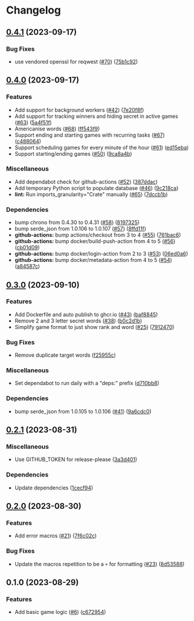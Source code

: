 # Changelog

## [0.4.1](https://github.com/ikornaselur/similarium-rs/compare/v0.4.0...v0.4.1) (2023-09-17)


### Bug Fixes

* use vendored openssl for reqwest ([#70](https://github.com/ikornaselur/similarium-rs/issues/70)) ([75b1c92](https://github.com/ikornaselur/similarium-rs/commit/75b1c92a344f27303858fe9bd6ed3e42e51b27ad))

## [0.4.0](https://github.com/ikornaselur/similarium-rs/compare/v0.3.0...v0.4.0) (2023-09-17)


### Features

* Add support for background workers ([#42](https://github.com/ikornaselur/similarium-rs/issues/42)) ([7e20f8f](https://github.com/ikornaselur/similarium-rs/commit/7e20f8f82fff04a68c1adddbe2761686840e0fc1))
* Add support for tracking winners and hiding secret in active games ([#63](https://github.com/ikornaselur/similarium-rs/issues/63)) ([5a4f51f](https://github.com/ikornaselur/similarium-rs/commit/5a4f51f9c12de7833e2d555b286397c29015caf5))
* Americanise words ([#68](https://github.com/ikornaselur/similarium-rs/issues/68)) ([ff543f9](https://github.com/ikornaselur/similarium-rs/commit/ff543f95e46081b8199445dc43de5d99ca406da6))
* Support ending and starting games with recurring tasks ([#67](https://github.com/ikornaselur/similarium-rs/issues/67)) ([c488064](https://github.com/ikornaselur/similarium-rs/commit/c488064f51925e1182dba4eb2f20696db5b5fb85))
* Support scheduling games for every minute of the hour ([#61](https://github.com/ikornaselur/similarium-rs/issues/61)) ([ed15eba](https://github.com/ikornaselur/similarium-rs/commit/ed15eba2746cc266b6d3e9a4567d229b15ff8a18))
* Support starting/ending games ([#50](https://github.com/ikornaselur/similarium-rs/issues/50)) ([9ca8a4b](https://github.com/ikornaselur/similarium-rs/commit/9ca8a4b7ce862f1277edc3ff70333e14535f139d))


### Miscellaneous

* Add dependabot check for github-actions ([#52](https://github.com/ikornaselur/similarium-rs/issues/52)) ([387ddac](https://github.com/ikornaselur/similarium-rs/commit/387ddac900ea6532f407f6157e425fbb52ec60bc))
* Add temporary Python script to populate database ([#46](https://github.com/ikornaselur/similarium-rs/issues/46)) ([9c218ca](https://github.com/ikornaselur/similarium-rs/commit/9c218ca6d0245cd8d7ce6a440c775ef81a45db84))
* **lint:** Run imports_granularity="Crate" manually ([#65](https://github.com/ikornaselur/similarium-rs/issues/65)) ([7dccb1b](https://github.com/ikornaselur/similarium-rs/commit/7dccb1b52d12abb082f4cb8e5bad3fd0f402c168))


### Dependencies

* bump chrono from 0.4.30 to 0.4.31 ([#58](https://github.com/ikornaselur/similarium-rs/issues/58)) ([8197325](https://github.com/ikornaselur/similarium-rs/commit/8197325ea010286e13985d817eb883d993b0cb44))
* bump serde_json from 1.0.106 to 1.0.107 ([#57](https://github.com/ikornaselur/similarium-rs/issues/57)) ([8ffd11f](https://github.com/ikornaselur/similarium-rs/commit/8ffd11f6634c3ff7a6c9eb9ba99f80b5e76e6539))
* **github-actions:** bump actions/checkout from 3 to 4 ([#55](https://github.com/ikornaselur/similarium-rs/issues/55)) ([761bac6](https://github.com/ikornaselur/similarium-rs/commit/761bac6b7d90e512324b53ea819e7cf76f69fbb1))
* **github-actions:** bump docker/build-push-action from 4 to 5 ([#56](https://github.com/ikornaselur/similarium-rs/issues/56)) ([cb01d09](https://github.com/ikornaselur/similarium-rs/commit/cb01d09800e3c6748ef51842ff8c335e66ef61a4))
* **github-actions:** bump docker/login-action from 2 to 3 ([#53](https://github.com/ikornaselur/similarium-rs/issues/53)) ([06ed0a6](https://github.com/ikornaselur/similarium-rs/commit/06ed0a6ef5cdcf605f4164f91c1da16328ab3060))
* **github-actions:** bump docker/metadata-action from 4 to 5 ([#54](https://github.com/ikornaselur/similarium-rs/issues/54)) ([a84587c](https://github.com/ikornaselur/similarium-rs/commit/a84587c3b21f7094582f2faf17e5aa1f01ac15ab))

## [0.3.0](https://github.com/ikornaselur/similarium-rs/compare/v0.2.1...v0.3.0) (2023-09-10)


### Features

* Add Dockerfile and auto publish to ghcr.io ([#43](https://github.com/ikornaselur/similarium-rs/issues/43)) ([baf8845](https://github.com/ikornaselur/similarium-rs/commit/baf8845e80340038cee0428d5986c575526ae947))
* Remove 2 and 3 letter secret words ([#38](https://github.com/ikornaselur/similarium-rs/issues/38)) ([b0c2d1b](https://github.com/ikornaselur/similarium-rs/commit/b0c2d1b3f73926cdad18705da41dcd7f424b6e78))
* Simplify game format to just show rank and word ([#25](https://github.com/ikornaselur/similarium-rs/issues/25)) ([7912470](https://github.com/ikornaselur/similarium-rs/commit/7912470eb53a1b18d91796ea14e612097dfb6064))


### Bug Fixes

* Remove duplicate target words ([f25955c](https://github.com/ikornaselur/similarium-rs/commit/f25955cd47b9a9b47684ad652278a0c5ae458e68))


### Miscellaneous

* Set dependabot to run daily with a "deps:" prefix ([d710bb8](https://github.com/ikornaselur/similarium-rs/commit/d710bb8a6b095228efe5f1cda8ffbe957ef1b30f))


### Dependencies

* bump serde_json from 1.0.105 to 1.0.106 ([#41](https://github.com/ikornaselur/similarium-rs/issues/41)) ([9a6cdc0](https://github.com/ikornaselur/similarium-rs/commit/9a6cdc09c8a02c311baa8cc2f92954966a46db6a))

## [0.2.1](https://github.com/ikornaselur/similarium-rs/compare/v0.2.0...v0.2.1) (2023-08-31)


### Miscellaneous

* Use GITHUB_TOKEN for release-please ([3a3d401](https://github.com/ikornaselur/similarium-rs/commit/3a3d401f0f1680cefb08d4373e2a5f0041196cad))


### Dependencies

* Update dependencies ([1cecf94](https://github.com/ikornaselur/similarium-rs/commit/1cecf949fbe0f1d0c2c900692629557ecb76cd5e))

## [0.2.0](https://github.com/ikornaselur/similarium-rs/compare/v0.1.0...v0.2.0) (2023-08-30)


### Features

* Add error macros ([#21](https://github.com/ikornaselur/similarium-rs/issues/21)) ([7f6c02c](https://github.com/ikornaselur/similarium-rs/commit/7f6c02c048a8bc1665b4cc26249b9e75a3d79d65))


### Bug Fixes

* Update the macros repetition to be a `+` for formatting ([#23](https://github.com/ikornaselur/similarium-rs/issues/23)) ([8d53588](https://github.com/ikornaselur/similarium-rs/commit/8d5358813a0fc46aeee14cd99e513e27a09abbe4))

## 0.1.0 (2023-08-29)


### Features

* Add basic game logic ([#6](https://github.com/ikornaselur/similarium-rs/issues/6)) ([c672954](https://github.com/ikornaselur/similarium-rs/commit/c67295439545e20ff9768aab92737b0156179a37))
